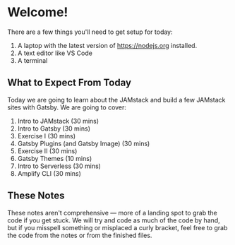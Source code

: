 # Welcome!

There are a few things you'll need to get setup for today:

1. A laptop with the latest version of <https://nodejs.org> installed.
1. A text editor like VS Code
1. A terminal

## What to Expect From Today

Today we are going to learn about the JAMstack and build a few JAMstack sites with Gatsby. We are going to cover:

1. Intro to JAMstack (30 mins)
1. Intro to Gatsby (30 mins)
1. Exercise I (30 mins)
1. Gatsby Plugins (and Gatsby Image) (30 mins)
1. Exercise II (30 mins)
1. Gatsby Themes (10 mins)
1. Intro to Serverless (30 mins)
1. Amplify CLI (30 mins)

## These Notes

These notes aren't comprehensive &mdash; more of a landing spot to grab the code if you get stuck. We will try and code as much of the code by hand, but if you misspell something or misplaced a curly bracket, feel free to grab the code from the notes or from the finished files.
